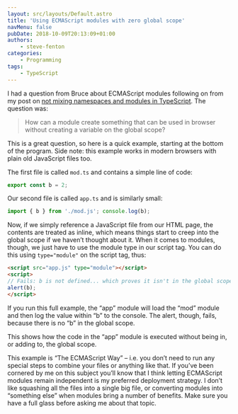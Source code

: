 ```yaml
---
layout: src/layouts/Default.astro
title: 'Using ECMAScript modules with zero global scope'
navMenu: false
pubDate: 2018-10-09T20:13:09+01:00
authors:
    - steve-fenton
categories:
    - Programming
tags:
    - TypeScript
---
```


 I had a question from Bruce about ECMAScript modules following on from my post on [not mixing namespaces and modules in TypeScript](/blog/2017/08/stop-mixing-typescript-modules-and-namespaces/). The question was:

> How can a module create something that can be used in browser without creating a variable on the global scope?

 This is a great question, so here is a quick example, starting at the bottom of the program. Side note: this example works in modern browsers with plain old JavaScript files too.

 The first file is called `mod.ts` and contains a simple line of code:

 ```typescript
export const b = 2;
```

 Our second file is called `app.ts` and is similarly small:

 ```typescript
import { b } from './mod.js'; console.log(b);
```

 Now, if we simply reference a JavaScript file from our HTML page, the contents are treated as inline, which means things start to creep into the global scope if we haven’t thought about it. When it comes to modules, though, we just have to use the module type in our script tag. You can do this using `type="module"` on the script tag, thus:

 ```html
<script src="app.js" type="module"></script>
<script>
// Fails: b is not defined... which proves it isn't in the global scope
alert(b);
</script>
```

If you run this full example, the “app” module will load the “mod” module and then log the value within “b” to the console. The alert, though, fails, because there is no “b” in the global scope.

This shows how the code in the “app” module is executed without being in, or adding to, the global scope.

This example is “The ECMAScript Way” – i.e. you don’t need to run any special steps to combine your files or anything like that. If you’ve been cornered by me on this subject you’ll know that I think letting ECMAScript modules remain independent is my preferred deployment strategy. I don’t like squashing all the files into a single big file, or converting modules into “something else” when modules bring a number of benefits. Make sure you have a full glass before asking me about that topic.